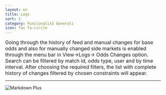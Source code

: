 ```yaml
---
layout: en
title: Logs
sort: 2
category: Funzionalità Generali
icon: fas fa-circle
---
```

<p class="message">
    
</p>

 <font size="3">Going through the history of feed and manual changes for base odds and also for manually changed side markets is enabled through the menu bar in View->Logs-> Odds Changes option. Search can be filtered by match id, odds type, user and by time interval. After choosing the required filters, the list with complete history of changes filtered by chosen constraints will appear.</font> 
 
 ---
![Markdown Plus]({{site.baseurl}}/public/images/gestione-quote/odds-changes-logs.png)